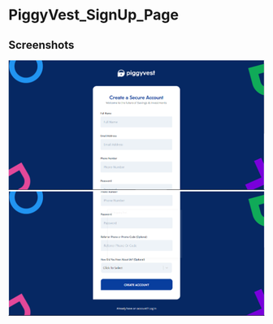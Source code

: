 # PiggyVest_SignUp_Page

## Screenshots

![Screenshot 01](/screenshot/image1.png)
![Screenshot 02](/screenshot/image2.png)
